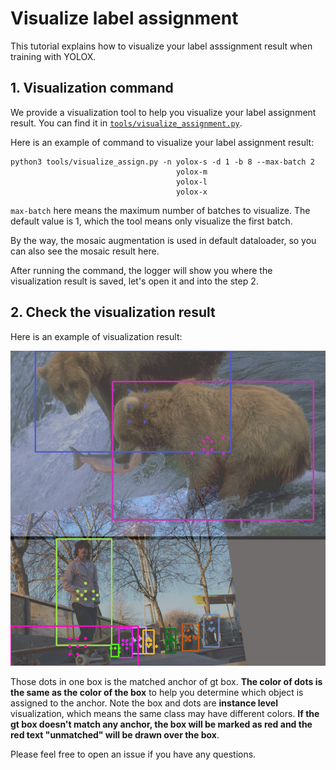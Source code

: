 # Visualize label assignment

This tutorial explains how to visualize your label asssignment result when training with YOLOX.

## 1. Visualization command

We provide a visualization tool to help you visualize your label assignment result. You can find it in [`tools/visualize_assignment.py`](../tools/visualize_assign.py).

Here is an example of command to visualize your label assignment result:

```shell
python3 tools/visualize_assign.py -n yolox-s -d 1 -b 8 --max-batch 2
                                     yolox-m
                                     yolox-l
                                     yolox-x
```

`max-batch` here means the maximum number of batches to visualize. The default value is 1, which the tool means only visualize the first batch.

By the way, the mosaic augmentation is used in default dataloader, so you can also see the mosaic result here.

After running the command, the logger will show you where the visualization result is saved, let's open it and into the step 2.

## 2. Check the visualization result

Here is an example of visualization result:
<div align="center"><img src="../assets/assignment.png" width="640"></div>

Those dots in one box is the matched anchor of gt box. **The color of dots is the same as the color of the box** to help you determine which object is assigned to the anchor. Note the box and dots are **instance level** visualization, which means the same class may have different colors.
**If the gt box doesn't match any anchor, the box will be marked as red and the red text "unmatched" will be drawn over the box**.

Please feel free to open an issue if you have any questions.
